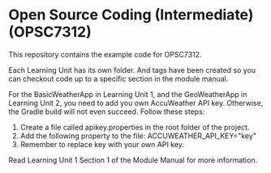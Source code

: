 # Open Source Coding (Intermediate) (OPSC7312)

This repository contains the example code for OPSC7312.

Each Learning Unit has its own folder. And tags have been created so you can checkout code up to a specific section in the module manual.

For the BasicWeatherApp in Learning Unit 1, and the GeoWeatherApp in Learning Unit 2, you need to add you own AccuWeather API key. Otherwise, the Gradle build will not even succeed. Follow these steps:

1. Create a file called apikey.properties in the root folder of the project.
2. Add the following property to the file: ACCUWEATHER_API_KEY="key"
3. Remember to replace key with your own API key.
  
Read Learning Unit 1 Section 1 of the Module Manual for more information.
